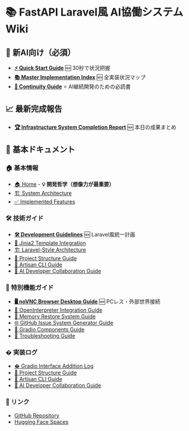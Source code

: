 # 📚 FastAPI Laravel風 AI協働システム Wiki

## 🚀 新AI向け（必須）
- **[⚡ Quick Start Guide](Quick-Start-Guide)** 🆕 30秒で状況把握
- **[📚 Master Implementation Index](Master-Implementation-Index)** 🆕 全実装状況マップ
- **[🔄 Continuity Guide](Continuity-Guide)** ⭐ AI継続開発のための必読書

## 📈 最新完成報告
- **[🏆 Infrastructure System Completion Report](Infrastructure-System-Completion-Report)** 🆕 本日の成果まとめ

## 📖 基本ドキュメント

### 🏠 基本情報
- [🏠 Home](Home) - **💡 開発哲学（想像力が最重要）**
- [🏗️ System Architecture](System-Architecture)
- [✅ Implemented Features](Implemented-Features)

### 🛠️ 技術ガイド
- **[🛠️ Development Guidelines](Development-Guidelines)** 🆕 Laravel風統一計画
- [🎨 Jinja2 Template Integration](Jinja2-Template-Integration)
- [🏗️ Laravel-Style Architecture](Laravel-Style-Architecture)
- [📁 Project Structure Guide](Project-Structure-Guide)
- [🎨 Artisan CLI Guide](Artisan-CLI-Guide)
- [🤖 AI Developer Collaboration Guide](AI-Developer-Collaboration-Guide)

### 🔧 特別機能ガイド
- **[🖥️ noVNC Browser Desktop Guide](NoVNC-Browser-Desktop-Guide)** 🆕 PCレス・外部世界接続
- [🤖 OpenInterpreter Integration Guide](OpenInterpreter-Integration-Guide)
- [🧠 Memory Restore System Guide](Memory-Restore-System-Guide)
- [🌐 GitHub Issue System Generator Guide](GitHub-Issue-System-Generator-Guide)
- [🎨 Gradio Components Guide](Gradio-Components-Guide)
- [🔧 Troubleshooting Guide](Troubleshooting-Guide)

### � 実装ログ
- [� Gradio Interface Addition Log](Gradio-Interface-Addition-Log)
- [📁 Project Structure Guide](Project-Structure-Guide)
- [🎨 Artisan CLI Guide](Artisan-CLI-Guide)
- [🤖 AI Developer Collaboration Guide](AI-Developer-Collaboration-Guide)

### 🔗 リンク
- [GitHub Repository](https://github.com/miyataken999/fastapi_django_main_live)
- [Hugging Face Spaces](https://huggingface.co/spaces/kenken999/fastapi_django_main_live)
